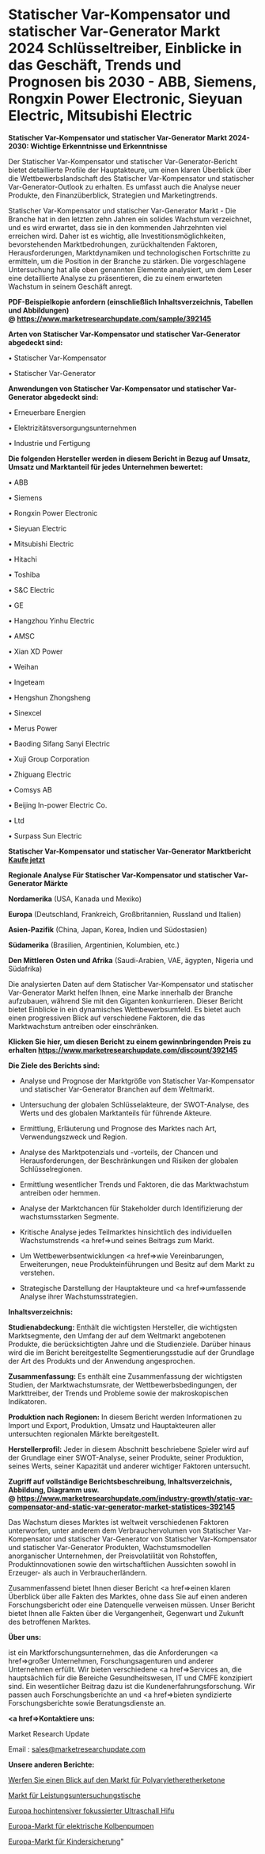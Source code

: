 # Statischer Var-Kompensator und statischer Var-Generator Markt 2024 Schlüsseltreiber, Einblicke in das Geschäft, Trends und Prognosen bis 2030 - ABB, Siemens, Rongxin Power Electronic, Sieyuan Electric, Mitsubishi Electric

<strong>Statischer Var-Kompensator und statischer Var-Generator Markt 2024-2030: Wichtige Erkenntnisse und Erkenntnisse</strong>

Der Statischer Var-Kompensator und statischer Var-Generator-Bericht bietet detaillierte Profile der Hauptakteure, um einen klaren Überblick über die Wettbewerbslandschaft des Statischer Var-Kompensator und statischer Var-Generator-Outlook zu erhalten. Es umfasst auch die Analyse neuer Produkte, den Finanzüberblick, Strategien und Marketingtrends.

Statischer Var-Kompensator und statischer Var-Generator Markt - Die Branche hat in den letzten zehn Jahren ein solides Wachstum verzeichnet, und es wird erwartet, dass sie in den kommenden Jahrzehnten viel erreichen wird. Daher ist es wichtig, alle Investitionsmöglichkeiten, bevorstehenden Marktbedrohungen, zurückhaltenden Faktoren, Herausforderungen, Marktdynamiken und technologischen Fortschritte zu ermitteln, um die Position in der Branche zu stärken. Die vorgeschlagene Untersuchung hat alle oben genannten Elemente analysiert, um dem Leser eine detaillierte Analyse zu präsentieren, die zu einem erwarteten Wachstum in seinem Geschäft anregt.

<strong><b>PDF-Beispielkopie anfordern (einschließlich Inhaltsverzeichnis, Tabellen und Abbildungen) @ </b></strong><strong><a href=https://www.marketresearchupdate.com/sample/392145><strong>https://www.marketresearchupdate.com/sample/392145</u></a></strong></strong>

<strong>Arten von Statischer Var-Kompensator und statischer Var-Generator abgedeckt sind:</strong>

• Statischer Var-Kompensator

• Statischer Var-Generator

<strong>Anwendungen von Statischer Var-Kompensator und statischer Var-Generator abgedeckt sind:</strong>

• Erneuerbare Energien

• Elektrizitätsversorgungsunternehmen

• Industrie und Fertigung

<strong>Die folgenden Hersteller werden in diesem Bericht in Bezug auf Umsatz, Umsatz und Marktanteil für jedes Unternehmen bewertet:</strong>

• ABB

• Siemens

• Rongxin Power Electronic

• Sieyuan Electric

• Mitsubishi Electric

• Hitachi

• Toshiba

• S&C Electric

• GE

• Hangzhou Yinhu Electric

• AMSC

• Xian XD Power

• Weihan

• Ingeteam

• Hengshun Zhongsheng

• Sinexcel

• Merus Power

• Baoding Sifang Sanyi Electric

• Xuji Group Corporation

• Zhiguang Electric

• Comsys AB

• Beijing In-power Electric Co.

• Ltd

• Surpass Sun Electric

<strong>Statischer Var-Kompensator und statischer Var-Generator Marktbericht <a href=https://www.marketresearchupdate.com/buynow/392145>Kaufe jetzt</a></strong>

<strong>Regionale Analyse Für Statischer Var-Kompensator und statischer Var-Generator Märkte</strong>

<strong>Nordamerika</strong> (USA, Kanada und Mexiko)

<strong>Europa</strong> (Deutschland, Frankreich, Großbritannien, Russland und Italien)

<strong>Asien-Pazifik</strong> (China, Japan, Korea, Indien und Südostasien)

<strong>Südamerika</strong> (Brasilien, Argentinien, Kolumbien, etc.)

<strong>Den Mittleren</strong> <strong>Osten und Afrika</strong> (Saudi-Arabien, VAE, ägypten, Nigeria und Südafrika)

Die analysierten Daten auf dem Statischer Var-Kompensator und statischer Var-Generator Markt helfen Ihnen, eine Marke innerhalb der Branche aufzubauen, während Sie mit den Giganten konkurrieren. Dieser Bericht bietet Einblicke in ein dynamisches Wettbewerbsumfeld. Es bietet auch einen progressiven Blick auf verschiedene Faktoren, die das Marktwachstum antreiben oder einschränken.

<strong>Klicken Sie hier, um diesen Bericht zu einem gewinnbringenden Preis zu erhalten
</strong><strong><a href=https://www.marketresearchupdate.com/discount/392145>https://www.marketresearchupdate.com/discount/392145</b></u></strong></a>

<strong>Die Ziele des Berichts sind:</strong>

- Analyse und Prognose der Marktgröße von Statischer Var-Kompensator und statischer Var-Generator Branchen auf dem Weltmarkt.

- Untersuchung der globalen Schlüsselakteure, der SWOT-Analyse, des Werts und des globalen Marktanteils für führende Akteure.

- Ermittlung, Erläuterung und Prognose des Marktes nach Art, Verwendungszweck und Region.

- Analyse des Marktpotenzials und -vorteils, der Chancen und Herausforderungen, der Beschränkungen und Risiken der globalen Schlüsselregionen.

- Ermittlung wesentlicher Trends und Faktoren, die das Marktwachstum antreiben oder hemmen.

- Analyse der Marktchancen für Stakeholder durch Identifizierung der wachstumsstarken Segmente.

- Kritische Analyse jedes Teilmarktes hinsichtlich des individuellen Wachstumstrends <a href=>und</a> seines Beitrags zum Markt.

- Um Wettbewerbsentwicklungen <a href=>wie</a> Vereinbarungen, Erweiterungen, neue Produkteinführungen und Besitz auf dem Markt zu verstehen.

- Strategische Darstellung der Hauptakteure und <a href=>umfas</a>sende Analyse ihrer Wachstumsstrategien.

<strong>Inhaltsverzeichnis:</strong>

<strong>Studienabdeckung:</strong> Enthält die wichtigsten Hersteller, die wichtigsten Marktsegmente, den Umfang der auf dem Weltmarkt angebotenen Produkte, die berücksichtigten Jahre und die Studienziele. Darüber hinaus wird die im Bericht bereitgestellte Segmentierungsstudie auf der Grundlage der Art des Produkts und der Anwendung angesprochen.

<strong>Zusammenfassung:</strong> Es enthält eine Zusammenfassung der wichtigsten Studien, der Marktwachstumsrate, der Wettbewerbsbedingungen, der Markttreiber, der Trends und Probleme sowie der makroskopischen Indikatoren.

<strong>Produktion nach Regionen:</strong> In diesem Bericht werden Informationen zu Import und Export, Produktion, Umsatz und Hauptakteuren aller untersuchten regionalen Märkte bereitgestellt.

<strong>Herstellerprofil:</strong> Jeder in diesem Abschnitt beschriebene Spieler wird auf der Grundlage einer SWOT-Analyse, seiner Produkte, seiner Produktion, seines Werts, seiner Kapazität und anderer wichtiger Faktoren untersucht.

<strong><b>Zugriff auf vollständige Berichtsbeschreibung, Inhaltsverzeichnis, Abbildung, Diagramm usw. @ </b></strong><strong><a href=https://www.marketresearchupdate.com/industry-growth/static-var-compensator-and-static-var-generator-market-statistices-392145>https://www.marketresearchupdate.com/industry-growth/static-var-compensator-and-static-var-generator-market-statistices-392145</a></strong>

Das Wachstum dieses Marktes ist weltweit verschiedenen Faktoren unterworfen, unter anderem dem Verbrauchervolumen von Statischer Var-Kompensator und statischer Var-Generator von Statischer Var-Kompensator und statischer Var-Generator Produkten, Wachstumsmodellen anorganischer Unternehmen, der Preisvolatilität von Rohstoffen, Produktinnovationen sowie den wirtschaftlichen Aussichten sowohl in Erzeuger- als auch in Verbraucherländern.

Zusammenfassend bietet Ihnen dieser Bericht <a href=>einen</a> klaren Überblick über alle Fakten des Marktes, ohne dass Sie auf einen anderen Forschungsbericht oder eine Datenquelle verweisen müssen. Unser Bericht bietet Ihnen alle Fakten über die Vergangenheit, Gegenwart und Zukunft des betroffenen Marktes.

<strong>Über uns:</strong>

 ist ein Marktforschungsunternehmen, das die Anforderungen <a href=>großer</a> Unternehmen, Forschungsagenturen und anderer Unternehmen erfüllt. Wir bieten verschiedene <a href=>Services</a> an, die hauptsächlich für die Bereiche Gesundheitswesen, IT und CMFE konzipiert sind. Ein wesentlicher Beitrag dazu ist die Kundenerfahrungsforschung. Wir passen auch Forschungsberichte an und <a href=>bieten</a> syndizierte Forschungsberichte sowie Beratungsdienste an.

<strong><a href=>Kontaktiere uns:</a></strong>

Market Research Update

Email : sales@marketresearchupdate.com

<strong>Unsere anderen Berichte:</strong>

<a href=https://www.linkedin.com/pulse/peek-polyaryletheretherketone-market-future>Werfen Sie einen Blick auf den Markt für Polyaryletheretherketone</a>

<a href=https://www.linkedin.com/pulse/power-exam-tables-market-analysis-segment-region>Markt für Leistungsuntersuchungstische</a>

<a href=https://www.linkedin.com/pulse/europe-high-intensity-focused-ultrasound-hifu>Europa hochintensiver fokussierter Ultraschall Hifu</a>

<a href=https://www.linkedin.com/pulse/europe-electric-reciprocating-pump-market-challenges>Europa-Markt für elektrische Kolbenpumpen</a>

<a href=https://www.linkedin.com/pulse/europe-parental-control-market-size-scope-top-sgzof/>Europa-Markt für Kindersicherung</a>"
